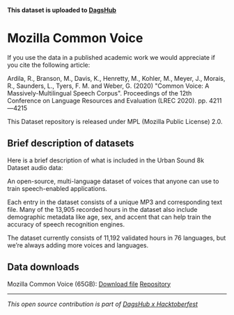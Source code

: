**This dataset is uploaded to [DagsHub](https://github.com/DAGsHub/audio-datasets)**

# Mozilla Common Voice

If you use the data in a published academic work we would appreciate if you cite the following article:

Ardila, R., Branson, M., Davis, K., Henretty, M., Kohler, M., Meyer, J., Morais, R., Saunders, L., Tyers, F. M. and Weber, G. (2020) "Common Voice: A Massively-Multilingual Speech Corpus". Proceedings of the 12th Conference on Language Resources and Evaluation (LREC 2020). pp. 4211—4215

This Dataset repository is released under MPL (Mozilla Public License) 2.0.

## Brief description of datasets

Here is a brief description of what is included in the Urban Sound 8k Dataset audio data:

An open-source, multi-language dataset of voices that anyone can use to train speech-enabled applications.

Each entry in the dataset consists of a unique MP3 and corresponding text file. Many of the 13,905 recorded hours in the dataset also include demographic metadata like age, sex, and accent that can help train the accuracy of speech recognition engines.

The dataset currently consists of 11,192 validated hours in 76 languages, but we’re always adding more voices and languages. 

## Data downloads

Mozilla Common Voice (65GB): [Download file](https://commonvoice.mozilla.org/en/datasets)
[Repository](https://github.com/common-voice/common-voice)

---

*This open source contribution is part of [DagsHub x Hacktoberfest](https://dagshub.com/blog/hacktoberfest-x-dagshub-2/)*